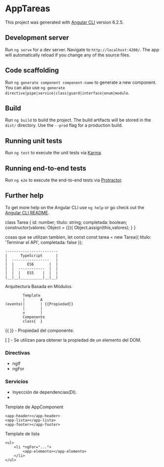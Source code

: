 # AppTareas

This project was generated with [Angular CLI](https://github.com/angular/angular-cli) version 6.2.5.

## Development server

Run `ng serve` for a dev server. Navigate to `http://localhost:4200/`. The app will automatically reload if you change any of the source files.

## Code scaffolding

Run `ng generate component component-name` to generate a new component. You can also use `ng generate directive|pipe|service|class|guard|interface|enum|module`.

## Build

Run `ng build` to build the project. The build artifacts will be stored in the `dist/` directory. Use the `--prod` flag for a production build.

## Running unit tests

Run `ng test` to execute the unit tests via [Karma](https://karma-runner.github.io).

## Running end-to-end tests

Run `ng e2e` to execute the end-to-end tests via [Protractor](http://www.protractortest.org/).

## Further help

To get more help on the Angular CLI use `ng help` or go check out the [Angular CLI README](https://github.com/angular/angular-cli/blob/master/README.md).


class Tarea {
    id: number;
    titulo: string;
    completada: boolean;
    constructor(valores: Object = {}){
        Object.assign(this,valores);
    }
}

cosas que se utilizan tambien,
let
const
const tarea = new Tarea({
    titulo: 'Terminar el API',
    completada: false
});

    ------------------------
    |      TypeScript      |
    |  -----------------   |
    |  |      ES6       |  |
    |  |  ------------  |  |
    |  |  |   ES5    |  |  |
    |__|__|__________|__|__|

Arquitectura Basada en Módulos.


            Template  
            |       A
    (evento)|       | {{Propiedad}}
            |       |
            v       |
            Componente 
            class{  }

{{  }} - Propiedad del componente.

[   ] - Se utilizan para obtener la propiedad de un elemento del DOM.

### Directivas

- ngIf
- ngFor

### Servicios

- Inyección de dependencias(DI).
- 


Template de AppComponent

    <app-header></app-header>
    <app-lista></app-lista>
    <app-footer></app-footer>

Template de lista

    <ul>
        <li *ngFor="...">
            <app-elemento></app-elemento>
        </li>
    </ul>